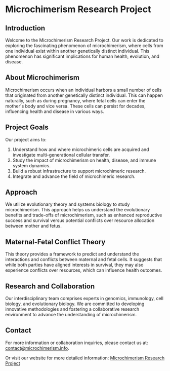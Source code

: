 # Microchimerism Research Project

## Introduction
Welcome to the Microchimerism Research Project. Our work is dedicated to exploring the fascinating phenomenon of microchimerism, where cells from one individual exist within another genetically distinct individual. This phenomenon has significant implications for human health, evolution, and disease.

## About Microchimerism
Microchimerism occurs when an individual harbors a small number of cells that originated from another genetically distinct individual. This can happen naturally, such as during pregnancy, where fetal cells can enter the mother's body and vice versa. These cells can persist for decades, influencing health and disease in various ways.

## Project Goals
Our project aims to:
1. Understand how and where microchimeric cells are acquired and investigate multi-generational cellular transfer.
2. Study the impact of microchimerism on health, disease, and immune system dynamics.
3. Build a robust infrastructure to support microchimeric research.
4. Integrate and advance the field of microchimeric research.

## Approach
We utilize evolutionary theory and systems biology to study microchimerism. This approach helps us understand the evolutionary benefits and trade-offs of microchimerism, such as enhanced reproductive success and survival versus potential conflicts over resource allocation between mother and fetus.

## Maternal-Fetal Conflict Theory
This theory provides a framework to predict and understand the interactions and conflicts between maternal and fetal cells. It suggests that while both parties have aligned interests in survival, they may also experience conflicts over resources, which can influence health outcomes.

## Research and Collaboration
Our interdisciplinary team comprises experts in genomics, immunology, cell biology, and evolutionary biology. We are committed to developing innovative methodologies and fostering a collaborative research environment to advance the understanding of microchimerism.

## Contact
For more information or collaboration inquiries, please contact us at: [contact@microchimerism.info](mailto:contact@microchimerism.info).

Or visit our website for more detailed information: [Microchimerism Research Project](https://www.microchimerism.info)
